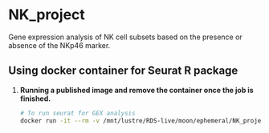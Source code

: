 # NK_project
Gene expression analysis of NK cell subsets based on the presence or absence of the NKp46 marker.

## Using docker container for Seurat R package

1. **Running a published image and remove the container once the job is finished.**
    ```bash
    # To run seurat for GEX analysis
    docker run -it --rm -v /mnt/lustre/RDS-live/moon/ephemeral/NK_project:/home satijalab/seurat:5.0.0 bash